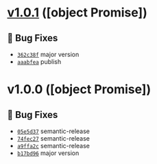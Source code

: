 # [v1.0.1](https://github.com/devthejo/foundernetes/compare/v1.0.0...v1.0.1) ([object Promise])

## 🐛 Bug Fixes
- [`362c38f`](https://github.com/devthejo/foundernetes/commit/362c38f)  major version 
- [`aaabfea`](https://github.com/devthejo/foundernetes/commit/aaabfea)  publish

# v1.0.0 ([object Promise])

## 🐛 Bug Fixes
- [`05e5d37`](https://github.com/devthejo/foundernetes/commit/05e5d37)  semantic-release 
- [`74fec27`](https://github.com/devthejo/foundernetes/commit/74fec27)  semantic-release 
- [`a9ffa2c`](https://github.com/devthejo/foundernetes/commit/a9ffa2c)  semantic-release 
- [`b17bd96`](https://github.com/devthejo/foundernetes/commit/b17bd96)  major version
